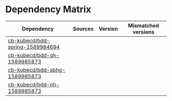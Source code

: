# Dependency Matrix

Dependency | Sources | Version | Mismatched versions
---------- | ------- | ------- | -------------------
[cb-kubecd/bdd-spring-1589984694](https://github.com/cb-kubecd/bdd-spring-1589984694.git) |  | []() | 
[cb-kubecd/bdd-gh-1589985873](https://github.com/cb-kubecd/bdd-gh-1589985873.git) |  | []() | 
[cb-kubecd/bdd-sbhg-1589985873](https://github.com/cb-kubecd/bdd-sbhg-1589985873.git) |  | []() | 
[cb-kubecd/bdd-nh-1589985873](https://github.com/cb-kubecd/bdd-nh-1589985873.git) |  | []() | 
